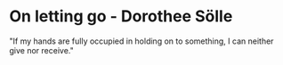 # On letting go - **Dorothee Sölle**

"If my hands are fully occupied in holding on to something, I can neither give nor receive."

